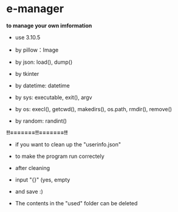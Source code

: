 # e-manager
**to manage your own imformation**

- use 3.10.5

- by pillow：Image
- by json: load(), dump()
- by tkinter
- by datetime: datetime
- by sys: executable, exit(), argv
- by os: execl(), getcwd(), makedirs(), os.path, rmdir(), remove()
- by random: randint()

**!!=======!!=======!!**
- if you want to clean up the "userinfo.json"
- to make the program run correctely
- after cleaning
- input "{}" (yes, empty
- and save :)

- The contents in the "used" folder can be deleted
